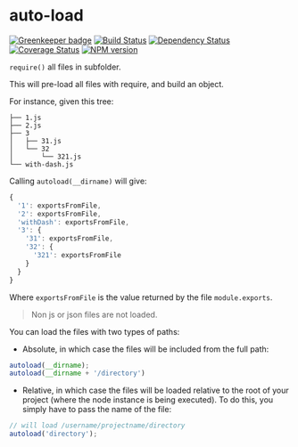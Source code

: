 auto-load
=========

[![Greenkeeper badge](https://badges.greenkeeper.io/Neamar/auto-load.svg)](https://greenkeeper.io/)
[![Build Status](https://travis-ci.org/Neamar/auto-load.png?branch=master)](https://travis-ci.org/Neamar/auto-load)
[![Dependency Status](https://gemnasium.com/Neamar/auto-load.png)](https://gemnasium.com/Neamar/auto-load)
[![Coverage Status](https://coveralls.io/repos/Neamar/auto-load/badge.png?branch=master)](https://coveralls.io/r/Neamar/auto-load?branch=master)
[![NPM version](https://badge.fury.io/js/auto-load.png)](http://badge.fury.io/js/auto-load)

`require()` all files in subfolder.

This will pre-load all files with require, and build an object.

For instance, given this tree:

```
├── 1.js
├── 2.js
├── 3
│   ├── 31.js
│   └── 32
│       └── 321.js
└── with-dash.js
```

Calling `autoload(__dirname)` will give:

```js
{
  '1': exportsFromFile,
  '2': exportsFromFile,
  'withDash': exportsFromFile,
  '3': {
    '31': exportsFromFile,
    '32': {
      '321': exportsFromFile
    }
  }
}
```

Where `exportsFromFile` is the value returned by the file `module.exports`.

> Non js or json files are not loaded.

You can load the files with two types of paths:

- Absolute, in which case the files will be included from the full path:

```js
autoload(__dirname);
autoload(__dirname + '/directory')
```

- Relative, in which case the files will be loaded relative to the root of your project (where the node instance is being executed). To do this, you simply have to pass the name of the file:

```js
// will load /username/projectname/directory
autoload('directory');
```
